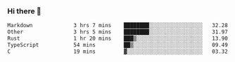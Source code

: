 ### Hi there 👋

<!--
**WShiBin/WShiBin** is a ✨ _special_ ✨ repository because its `README.md` (this file) appears on your GitHub profile.

Here are some ideas to get you started:

- 🔭 I’m currently working on ...
- 🌱 I’m currently learning ...
- 👯 I’m looking to collaborate on ...
- 🤔 I’m looking for help with ...
- 💬 Ask me about ...
- 📫 How to reach me: ...
- 😄 Pronouns: ...
- ⚡ Fun fact: ...
-->

<!--START_SECTION:waka-->

```txt
Markdown             3 hrs 7 mins    ████████░░░░░░░░░░░░░░░░░   32.28 %
Other                3 hrs 5 mins    ████████░░░░░░░░░░░░░░░░░   31.97 %
Rust                 1 hr 20 mins    ███▒░░░░░░░░░░░░░░░░░░░░░   13.90 %
TypeScript           54 mins         ██▒░░░░░░░░░░░░░░░░░░░░░░   09.49 %
C                    19 mins         ▓░░░░░░░░░░░░░░░░░░░░░░░░   03.32 %
```

<!--END_SECTION:waka-->
